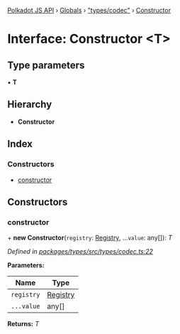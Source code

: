 [Polkadot JS API](../README.md) › [Globals](../globals.md) › ["types/codec"](../modules/_types_codec_.md) › [Constructor](_types_codec_.constructor.md)

# Interface: Constructor <**T**>

## Type parameters

▪ **T**

## Hierarchy

* **Constructor**

## Index

### Constructors

* [constructor](_types_codec_.constructor.md#constructor)

## Constructors

###  constructor

\+ **new Constructor**(`registry`: [Registry](_types_registry_.registry.md), ...`value`: any[]): *T*

*Defined in [packages/types/src/types/codec.ts:22](https://github.com/polkadot-js/api/blob/049a1a59f5/packages/types/src/types/codec.ts#L22)*

**Parameters:**

Name | Type |
------ | ------ |
`registry` | [Registry](_types_registry_.registry.md) |
`...value` | any[] |

**Returns:** *T*
